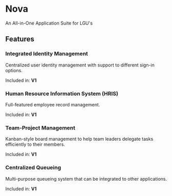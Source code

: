 # Nova
An All-in-One Application Suite for LGU's

## Features

### Integrated Identity Management
Centralized user identity management with support to different sign-in options.

Included in: **V1**

### Human Resource Information System (HRIS)
Full-featured employee record management.

Included in: **V1**

### Team-Project Management
Kanban-style board management to help team leaders delegate tasks efficiently to their members.

Included in: **V1**

### Centralized Queueing
Multi-purpose queueing system that can be integrated to other applications.

Included in: **V1**
